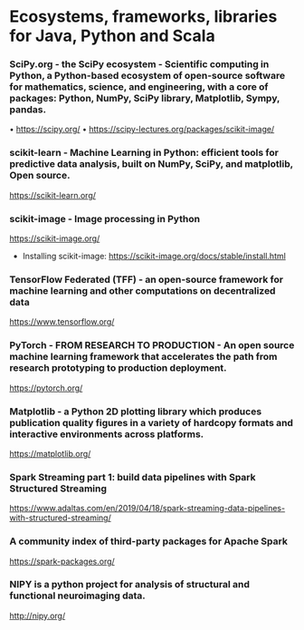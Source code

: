 # Ecosystems, frameworks, libraries for Java, Python and Scala

### SciPy.org - the SciPy ecosystem - Scientific computing in Python, a Python-based ecosystem of open-source software for mathematics, science, and engineering, with a core of packages: Python, NumPy, SciPy library, Matplotlib, Sympy, pandas.
• https://scipy.org/
• https://scipy-lectures.org/packages/scikit-image/

### scikit-learn - Machine Learning in Python: efficient tools for predictive data analysis, built on NumPy, SciPy, and matplotlib, Open source.
https://scikit-learn.org/

### scikit-image - Image processing in Python
https://scikit-image.org/

- Installing scikit-image:
https://scikit-image.org/docs/stable/install.html

### TensorFlow Federated (TFF) - an open-source framework for machine learning and other computations on decentralized data
https://www.tensorflow.org/

### PyTorch - FROM RESEARCH TO PRODUCTION - An open source machine learning framework that accelerates the path from research prototyping to production deployment.
https://pytorch.org/

### Matplotlib - a Python 2D plotting library which produces publication quality figures in a variety of hardcopy formats and interactive environments across platforms.
https://matplotlib.org/

### Spark Streaming part 1: build data pipelines with Spark Structured Streaming
https://www.adaltas.com/en/2019/04/18/spark-streaming-data-pipelines-with-structured-streaming/

### A community index of third-party packages for Apache Spark
https://spark-packages.org/

### NIPY is a python project for analysis of structural and functional neuroimaging data.
http://nipy.org/

